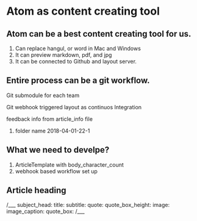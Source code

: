 
# Atom as content creating tool

## Atom can be a best content creating tool for us.

1. Can replace hangul, or word in Mac and Windows
1. It can preview markdown, pdf, and jpg
1. It can be connected to Github and layout server.

## Entire process can be a git workflow.

Git submodule for each team

Git webhook triggered layout as continuos Integration

feedback info from article_info file

1. folder name 2018-04-01-22-1

## What we need to develpe?

1. ArticleTemplate with body_character_count
1. webhook based workflow set up


## Article heading

/___
subject_head:
title:
subtitle:
quote:
quote_box_height:
image:
image_caption:
quote_box:
/___
